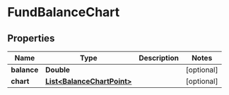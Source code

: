 # FundBalanceChart

## Properties
Name | Type | Description | Notes
------------ | ------------- | ------------- | -------------
**balance** | **Double** |  |  [optional]
**chart** | [**List&lt;BalanceChartPoint&gt;**](BalanceChartPoint.md) |  |  [optional]
